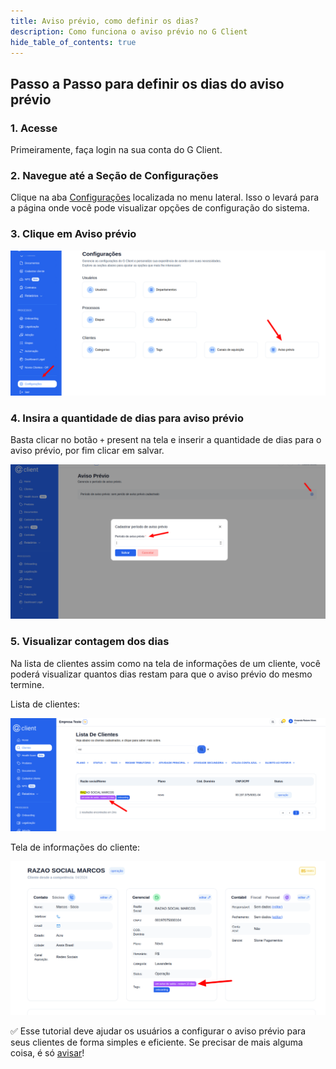 ```yaml
---
title: Aviso prévio, como definir os dias?
description: Como funciona o aviso prévio no G Client
hide_table_of_contents: true
---
```


## Passo a Passo para definir os dias do aviso prévio

### 1. Acesse

Primeiramente, faça login na sua conta do G Client.

### 2. Navegue até a Seção de Configurações

Clique na aba [Configurações](https://client.primorgroup.com.br/configuracao) localizada no menu lateral. Isso o levará para a página onde você pode visualizar opções de configuração do sistema.

### 3. Clique em Aviso prévio

![exemplo descrito acima](../../static/img/notice/example-01.png)

### 4. Insira a quantidade de dias para aviso prévio

Basta clicar no botão `+` present na tela e inserir a quantidade de dias para o aviso prévio, por fim clicar em salvar.

![exemplo descrito acima](../../static/img/notice/example-02.png)

### 5. Visualizar contagem dos dias

Na lista de clientes assim como na tela de informações de um cliente, você poderá visualizar quantos dias restam para que o aviso prévio do mesmo termine.

Lista de clientes:

![exemplo descrito acima](../../static/img/notice/example-03.png)

Tela de informações do cliente:

![exemplo descrito acima](../../static/img/notice/example-04.png)

✅ Esse tutorial deve ajudar os usuários a configurar o aviso prévio para seus clientes de forma simples e eficiente. Se precisar de mais alguma coisa, é só [avisar](https://api.whatsapp.com/send?phone=5544997046569&text=Ol%C3%A1,%20estava%20lendo%20um%20tutorial%20do%20Client%20e%20quero%20saber%20mais%20sobre%20seus%20servi%C3%A7os.)!
